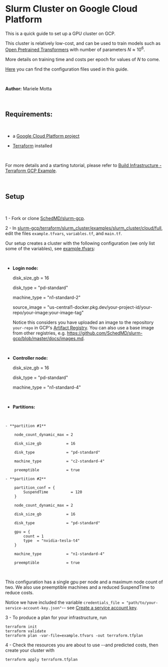 # Slurm Cluster on Google Cloud Platform


This is a quick guide to set up a GPU cluster on GCP. 

This cluster is relatively low-cost, and can be used to train models such as [Open Pretrained Transformers](https://github.com/mfmotta/open_pretrained_transformers) with number of parameters $N \approx 10^6$.


More details on training time and costs per epoch for values of $N$ to come.

[Here](https://github.com/mfmotta/slurm-gcp/tree/mm_branch/terraform/slurm_cluster/examples/slurm_cluster/cloud/full) you can find the configuration files used in this guide.

<br>

**Author:** Mariele Motta

<br>

## Requirements:
<br>

- a [Google Cloud Platform project](https://console.cloud.google.com/freetrial/)

- [Terraform](https://developer.hashicorp.com/terraform/tutorials/aws-get-started/infrastructure-as-code) installed

<br>

For more details and a starting tutorial, please refer to [Build Infrastructure - Terraform GCP Example](https://developer.hashicorp.com/terraform/tutorials/gcp-get-started/google-cloud-platform-build).


<br>

## Setup

<br>

1 - Fork or clone [SchedMD/slurm-gcp](https://github.com/SchedMD/slurm-gcp).

2 - In [slurm-gcp/terraform/slurm_cluster/examples/slurm_cluster/cloud/full](https://github.com/SchedMD/slurm-gcp/tree/master/terraform/slurm_cluster/examples/slurm_cluster/cloud/full), edit the files ``example.tfvars``, ``variables.tf``, and ``main.tf``. 

Our setup creates a cluster with the following configuration (we only list some of the variables), see [example.tfvars](https://github.com/mfmotta/slurm-gcp/blob/mm_branch/terraform/slurm_cluster/examples/slurm_cluster/cloud/full/example.tfvars):

<br>

- **Login node:**

    disk_size_gb             = 16

    disk_type                = "pd-standard"

    machine_type             = "n1-standard-2"

    source_image             = "us-central1-docker.pkg.dev/your-project-id/your-repo/your-image:your-image-tag"

    Notice this considers you have uploaded an image to the repository ``your-repo`` in GCP's [Artifact Registry](https://cloud.google.com/artifact-registry/docs/docker/pushing-and-pulling). You can also use a base image from other registries, e.g. https://github.com/SchedMD/slurm-gcp/blob/master/docs/images.md.

<br>  

- **Controller node:**

    disk_size_gb           = 16

    disk_type              = "pd-standard"

    machine_type           = "n1-standard-4"

<br>

- **Partitions:**
<br>

    - **partition #1** 

        node_count_dynamic_max = 2 

        disk_size_gb           = 16

        disk_type              = "pd-standard"

        machine_type           = "c2-standard-4"

        preemptible            = true  

    - **partition #2**

        partition_conf = {
            SuspendTime          = 120
        }

        node_count_dynamic_max = 2

        disk_size_gb           = 16

        disk_type              = "pd-standard"

        gpu = {
            count = 1
            type  = "nvidia-tesla-t4"
        }

        machine_type           = "n1-standard-4"

        preemptible            = true 

<br>

This configuration has a single gpu per node and a maximum node count of two. We also use preemptible machines and a reduced SuspendTime to reduce costs.



Notice we have included the variable ``credentials_file = "path/to/your-service-account-key.json"``-- see [Create a service account key](https://developer.hashicorp.com/terraform/tutorials/gcp-get-started/google-cloud-platform-build#:~:text=A%20GCP%20service%20account%20key%3A%20Create%20a%20service%20account%20key).

3 - To produce a plan for your infrastructure, run

```
terraform init
terraform validate
terraform plan -var-file=example.tfvars -out terraform.tfplan
```
4 - Check the resources you are about to use --and predicted costs, then create your cluster with

```
terraform apply terraform.tfplan
```
    

    